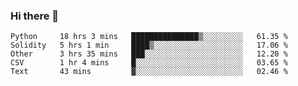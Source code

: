 ### Hi there 👋


<!--START_SECTION:waka-->
```text
Python     18 hrs 3 mins   ███████████████▒░░░░░░░░░   61.35 % 
Solidity   5 hrs 1 min     ████▒░░░░░░░░░░░░░░░░░░░░   17.06 % 
Other      3 hrs 35 mins   ███░░░░░░░░░░░░░░░░░░░░░░   12.20 % 
CSV        1 hr 4 mins     █░░░░░░░░░░░░░░░░░░░░░░░░   03.65 % 
Text       43 mins         ▓░░░░░░░░░░░░░░░░░░░░░░░░   02.46 % 
```
<!--END_SECTION:waka-->
<!--
**jimtje/jimtje** is a ✨ _special_ ✨ repository because its `README.md` (this file) appears on your GitHub profile.


Here are some ideas to get you started:

- 🔭 I’m currently working on ...
- 🌱 I’m currently learning ...
- 👯 I’m looking to collaborate on ...
- 🤔 I’m looking for help with ...
- 💬 Ask me about ...
- 📫 How to reach me: ...
- 😄 Pronouns: ...
- ⚡ Fun fact: ...
-->
